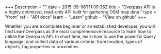 +++
Description = ""
date = 2015-05-06T11:09:35Z
title = "Overpass API is a highly optimized, read-only API built for gathering OSM map data."
type = "front"
ref = "API docs"
learn = "Learn"
github = "View on github"
+++

Whether you are a complete beginner or an established developer, you will find LearnOverpass as the most comprehensive resource to learn how to utilize the Overpass API. In short time, learn how to use the powerful Query language, and collect data of various criteria: from location, types of objects, tag properties to proximities. 
